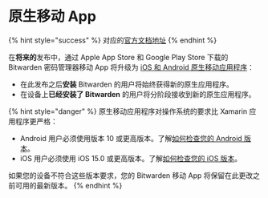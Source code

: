 # 原生移动 App

{% hint style="success" %}
对应的[官方文档地址](https://bitwarden.com/help/native-mobile-apps-release/)
{% endhint %}

在**将来的**发布中，通过 Apple App Store 和 Google Play Store 下载的 Bitwarden 密码管理器移动 App 将升级为 [iOS 和 Android 原生移动应用程序](https://bitwarden.com/blog/native-mobile-apps/)：

* 在此发布之后**安装** Bitwarden 的用户将始终获得新的原生应用程序。
* 在设备上**已经安装了 Bitwarden** 的用户将分阶段接收到新的原生应用程序。

{% hint style="danger" %}
原生移动应用程序对操作系统的要求比 Xamarin 应用程序更严格：

* Android 用户必须使用版本 10 或更高版本。了解[如何检查您的 Android 版本](https://support.google.com/android/answer/7680439?hl=zh-Hans)。
* iOS 用户必须使用 iOS 15.0 或更高版本。了解[如何检查您的 iOS 版本](https://support.apple.com/zh-cn/109065)。

如果您的设备不符合这些版本要求，您的 Bitwarden 移动 App 将保留在此更改之前可用的最新版本。
{% endhint %}
